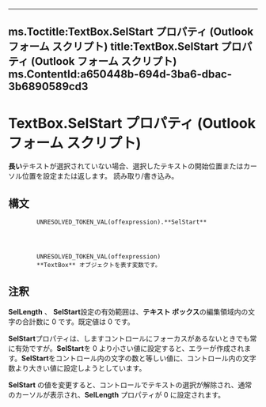 

---
ms.Toctitle:TextBox.SelStart プロパティ (Outlook フォーム スクリプト)
title:TextBox.SelStart プロパティ (Outlook フォーム スクリプト)
ms.ContentId:a650448b-694d-3ba6-dbac-3b6890589cd3
---
# TextBox.SelStart プロパティ (Outlook フォーム スクリプト)




**長い**テキストが選択されていない場合、選択したテキストの開始位置またはカーソル位置を設定または返します。 読み取り/書き込み。

## 構文

            UNRESOLVED_TOKEN_VAL(offexpression).**SelStart**




            UNRESOLVED_TOKEN_VAL(offexpression)
            **TextBox** オブジェクトを表す変数です。



## 注釈
**SelLength** 、 **SelStart**設定の有効範囲は、**テキスト ボックス**の編集領域内の文字の合計数に 0 です。既定値は 0 です。



**SelStart**プロパティは、しますコントロールにフォーカスがあるないときでも常に有効ですが。**SelStart**を 0 より小さい値に設定すると、エラーが作成されます。**SelStart**をコントロール内の文字の数と等しい値に、コントロール内の文字数より大きい値に設定しようとしています。



**SelStart** の値を変更すると、コントロールでテキストの選択が解除され、通常のカーソルが表示され、**SelLength** プロパティが 0 に設定されます。




